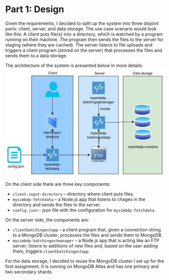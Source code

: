 # Part 1: Design

Given the requirements, I decided to split up the system into three disjoint parts: client, server, and data storage.
The use case scenario would look like this:
A client puts file(s) into a directory, which is watched by a program running on their machine. The program then sends the files to the server for staging (where they are cached). The server listens to file uploads and triggers a client program (stored on the server) that processes the files and sends them to a data storage.

The architecture of the system is presented below in more details:
![part1-architecture](part1-architecture.jpg)

On the client side there are three key components:
* `client-input-directory` – directory where client puts files.
* `mysimbdp-fetchdata` – a Node.js app that listens to chages in the directory and sends the files to the server.
* `config.json` – json file with the configuration for `mysimbdp-fetchdata`.

On the server side, the components are:
* `clientbatchingestapp` - a client program that, given a connection string to a MongoDB cluster, processes the files and sends them to MongoDB.
* `mysimbdp-batchingestmanager` – a Node.js app that is acting like an FTP server; listens to additions of new files and, based on the user adding them, triggers `clientbatchingestapp`.

For the data storage, I decided to reuse the MongoDB cluster I set up for the first assignment. It is running on MongoDB Atlas and has one primary and two secondary shards.
